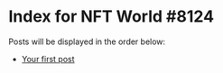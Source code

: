 # Index for NFT World #8124
Posts will be displayed in the order below:

- [Your first post](./001-first.md)

